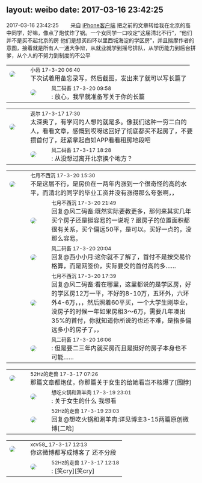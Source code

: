 layout: weibo
date: 2017-03-16 23:42:25
---
<meta name="referrer" content="no-referrer" />

2017-03-16 23:42:25  &nbsp;&nbsp;&nbsp;&nbsp;&nbsp;&nbsp; 来自 <a href="http://app.weibo.com/t/feed/9ksdit" rel="nofollow">iPhone客户端</a>
把之前的文章转给我在北京的高中同学，好嘛，像点了炮仗炸了锅。一个女同学一口咬定“这届清北不行”，“他们并不是买不起北京的房 他们是想买四环以里西城海淀的学区房”，并且揣摩作者的意图，接着就是所有人一通大争辩，从就业就学到摇号排队，从学历能力到后台拼爹，从个人的不努力到制度的不公平 ​​​

<table style="width: 100%;">
  <tr>
    <td style="width: 40px;"><img style="border-radius:50%" src="https://tva3.sinaimg.cn/crop.0.0.480.480.50/4d4bc111jw8ejj3t36gwaj20dc0dc769.jpg?KID=imgbed,tva&Expires=1624465739&ssig=IJbgFQNQpF"></td>
    <td colspan="2"><small>小齿 17-3-20 06:40</small><br/>下次试着用备忘录写，然后截图，发出来了就可以写长篇了</td>
  </tr>
  <tr>
    <td/>
    <td style="width: 40px;"><img style="border-radius:50%" src="https://tva3.sinaimg.cn/crop.0.0.639.639.50/6d2a6003jw8f3idy69w2gj20hs0hrt9g.jpg?KID=imgbed,tva&Expires=1624465739&ssig=Lh5676DbNw"></td>
    <td><small>风二码畜 17-3-20 09:58</small><br/>: 放心，我早就准备写关于你的长篇</td>
  </tr>
</table>

<table style="width: 100%;">
  <tr>
    <td style="width: 40px;"><img style="border-radius:50%" src="https://tvax1.sinaimg.cn/crop.0.0.512.512.50/760b4677ly8fvdnumgch5j20e80e8gmo.jpg?KID=imgbed,tva&Expires=1624465739&ssig=4M8L3adPSp"></td>
    <td colspan="2"><small>返尔 17-3-17 17:30</small><br/>太深奥了，有学问的人想的就是多。像我们这种一穷二白的人，看看文章，感慨到哎呀这回好了彻底都买不起房了，不要攒首付了，赶紧拿起自如APP看看租房地段吧</td>
  </tr>
  <tr>
    <td/>
    <td style="width: 40px;"><img style="border-radius:50%" src="https://tva3.sinaimg.cn/crop.0.0.639.639.50/6d2a6003jw8f3idy69w2gj20hs0hrt9g.jpg?KID=imgbed,tva&Expires=1624465739&ssig=Lh5676DbNw"></td>
    <td><small>风二码畜 17-3-17 18:28</small><br/>: 从没想过离开北京换个地方？</td>
  </tr>
</table>

<table style="width: 100%;">
  <tr>
    <td style="width: 40px;"><img style="border-radius:50%" src="https://tvax1.sinaimg.cn/crop.0.0.996.996.50/ebac943aly8g51nchms19j20ro0rojs4.jpg?KID=imgbed,tva&Expires=1624465739&ssig=IECsHnnn1m"></td>
    <td colspan="2"><small>七月不西沉 17-3-20 15:30</small><br/>不是这届不行，是房价在一两年内涨到一个很奇怪的高的水平，而清北的同学的毕业工资并没有涨得那么夸张啊，，</td>
  </tr>
  <tr>
    <td/>
    <td style="width: 40px;"><img style="border-radius:50%" src="https://tvax1.sinaimg.cn/crop.0.0.996.996.50/ebac943aly8g51nchms19j20ro0rojs4.jpg?KID=imgbed,tva&Expires=1624465739&ssig=IECsHnnn1m"></td>
    <td><small>七月不西沉 17-3-20 21:49</small><br/>回复@风二码畜:既然实际要教更多，那何来其实几年买个房子还是挺容易的一说呢？跟房子的位置面积都很有关系，买个偏远50平，是可以。买好一点的，没那么容易。</td>
  </tr>
  <tr>
    <td/>
    <td style="width: 40px;"><img style="border-radius:50%" src="https://tva3.sinaimg.cn/crop.0.0.639.639.50/6d2a6003jw8f3idy69w2gj20hs0hrt9g.jpg?KID=imgbed,tva&Expires=1624465739&ssig=Lh5676DbNw"></td>
    <td><small>风二码畜 17-3-20 20:04</small><br/>回复@西小小月:这你就不了解了，首付不是按交易价格算，而是网签价，实际要交的首付高的多……</td>
  </tr>
  <tr>
    <td/>
    <td style="width: 40px;"><img style="border-radius:50%" src="https://tvax1.sinaimg.cn/crop.0.0.996.996.50/ebac943aly8g51nchms19j20ro0rojs4.jpg?KID=imgbed,tva&Expires=1624465739&ssig=IECsHnnn1m"></td>
    <td><small>七月不西沉 17-3-20 17:39</small><br/>回复@风二码畜:看在哪里，这里都说的是学区房，好的学区房12万一平，不好的8-10万，五环外，六环外4-6万，，，然后照着60平买，一个大学生刚毕业，没房子的时候一年如果房租3～6万，需要几年凑出35%的首付，你就知道你所说的也还不难，是指多偏远多小的房子了，，</td>
  </tr>
  <tr>
    <td/>
    <td style="width: 40px;"><img style="border-radius:50%" src="https://tva3.sinaimg.cn/crop.0.0.639.639.50/6d2a6003jw8f3idy69w2gj20hs0hrt9g.jpg?KID=imgbed,tva&Expires=1624465739&ssig=Lh5676DbNw"></td>
    <td><small>风二码畜 17-3-20 16:06</small><br/>: 但是要二三年内就买房而且是挺好的房子本身也不可能……</td>
  </tr>
</table>

<table style="width: 100%;">
  <tr>
    <td style="width: 40px;"><img style="border-radius:50%" src="https://tva4.sinaimg.cn/crop.0.0.180.180.50/8beaf773jw1e8qgp5bmzyj2050050aa8.jpg?KID=imgbed,tva&Expires=1624465739&ssig=LFCVIcY15C"></td>
    <td colspan="2"><small>52Hz的走兽 17-3-17 07:26</small><br/>那篇文章都炮仗，你那篇关于女生的给她看岂不核爆了[围脖]</td>
  </tr>
  <tr>
    <td/>
    <td style="width: 40px;"><img style="border-radius:50%" src="https://tva1.sinaimg.cn/crop.0.1.751.751.50/71c5c7f8jw8f5hblff0u4j20kv0ky3zn.jpg?KID=imgbed,tva&Expires=1624465739&ssig=iy9qdwyV6P"></td>
    <td><small>想吃火锅和涮羊肉 17-3-19 23:01</small><br/>: 关于女生的什么 我想看</td>
  </tr>
  <tr>
    <td/>
    <td style="width: 40px;"><img style="border-radius:50%" src="https://tva4.sinaimg.cn/crop.0.0.180.180.50/8beaf773jw1e8qgp5bmzyj2050050aa8.jpg?KID=imgbed,tva&Expires=1624465739&ssig=LFCVIcY15C"></td>
    <td><small>52Hz的走兽 17-3-19 23:03</small><br/>回复@想吃火锅和涮羊肉:详见博主3-15两篇原创微博[二哈]</td>
  </tr>
</table>

<table style="width: 100%;">
  <tr>
    <td style="width: 40px;"><img style="border-radius:50%" src="https://tva3.sinaimg.cn/crop.0.0.1242.1242.50/801f7e9ajw8f3peekcgoqj20yi0yidg9.jpg?KID=imgbed,tva&Expires=1624465739&ssig=JMj3uUB8Ob"></td>
    <td colspan="2"><small>xcv58_ 17-3-17 12:13</small><br/>你这微博都写成博客了 还不分段</td>
  </tr>
  <tr>
    <td/>
    <td style="width: 40px;"><img style="border-radius:50%" src="https://tva4.sinaimg.cn/crop.0.0.180.180.50/8beaf773jw1e8qgp5bmzyj2050050aa8.jpg?KID=imgbed,tva&Expires=1624465739&ssig=LFCVIcY15C"></td>
    <td><small>52Hz的走兽 17-3-17 12:18</small><br/>: [笑cry][笑cry]</td>
  </tr>
</table>
